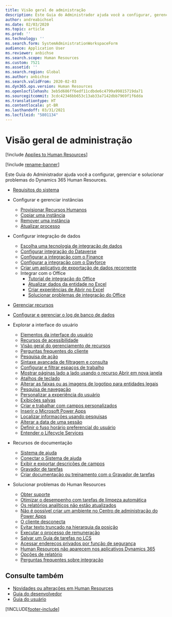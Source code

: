 ```yaml
---
title: Visão geral de administração
description: Este Guia do Administrador ajuda você a configurar, gerenciar e solucionar problemas do Dynamics 365 Human Resources.
author: andreabichsel
ms.date: 02/03/2020
ms.topic: article
ms.prod: ''
ms.technology: ''
ms.search.form: SystemAdministrationWorkspaceForm
audience: Application User
ms.reviewer: anbichse
ms.search.scope: Human Resources
ms.custom: 7521
ms.assetid: ''
ms.search.region: Global
ms.author: anbichse
ms.search.validFrom: 2020-02-03
ms.dyn365.ops.version: Human Resources
ms.openlocfilehash: 3eb5d686ff6edf11cdbde6c4799a99815719da71
ms.sourcegitcommit: 3cdc42346bb653c13ab33a7142dbb7969f1f6dda
ms.translationtype: HT
ms.contentlocale: pt-BR
ms.lasthandoff: 03/31/2021
ms.locfileid: "5801134"
---
```

# <a name="administration-overview"></a>Visão geral de administração

[!include [Applies to Human Resources](../includes/applies-to-hr.md)]

[!include [rename-banner](~/includes/cc-data-platform-banner.md)]

Este Guia do Administrador ajuda você a configurar, gerenciar e solucionar problemas do Dynamics 365 Human Resources.

- [Requisitos do sistema](hr-admin-system-requirements.md)

- Configurar e gerenciar instâncias
  - [Provisionar Recursos Humanos](hr-admin-setup-provision.md)
  - [Copiar uma instância](hr-admin-setup-copy-instance.md)
  - [Remover uma instância](hr-admin-setup-remove-instance.md)
  - [Atualizar processo](hr-admin-setup-update-process.md)

- Configurar integração de dados
  - [Escolha uma tecnologia de integração de dados](hr-admin-integration-choose-technology.md)
  - [Configurar integração do Dataverse](hr-admin-integration-common-data-service.md)
  - [Configurar a integração com o Finance](hr-admin-integration-finance.md)
  - [Configurar a integração com o Dayforce](hr-admin-integration-dayforce.md)
  - [Criar um aplicativo de exportação de dados recorrente](hr-admin-integration-recurring-data-export.md)
  - Integrar com o Office
    - [Tutorial de integração do Office](../dev-itpro/office-integration/office-integration-tutorial.md?toc=/dynamics365/unified-operations/talent/toc.json)
    - [Atualizar dados da entidade no Excel](../dev-itpro/office-integration/use-excel-add-in.md?toc=/dynamics365/unified-operations/talent/toc.json)
    - [Criar experiências de Abrir no Excel](../dev-itpro/office-integration/office-integration-edit-excel.md?toc=/dynamics365/unified-operations/talent/toc.json)
    - [Solucionar problemas de integração do Office](../dev-itpro/office-integration/office-integration-troubleshooting.md?toc=/dynamics365/unified-operations/talent/toc.json)

- [Gerenciar recursos](hr-admin-manage-features.md)

- [Configurar e gerenciar o log de banco de dados](hr-admin-database-logging.md)

- Explorar a interface do usuário
  - [Elementos da interface do usuário](../fin-ops-core/fin-ops/get-started/user-interface-elements.md?toc=/dynamics365/human-resources/toc.json)
  - [Recursos de acessibilidade](../fin-ops-core/fin-ops/get-started/accessibility-features.md?toc=/dynamics365/human-resources/toc.json)
  - [Visão geral do gerenciamento de recursos](../fin-ops-core/fin-ops/get-started/feature-management/feature-management-overview.md?toc=/dynamics365/human-resources/toc.json)
  - [Perguntas frequentes do cliente](../fin-ops-core/fin-ops/get-started/client-faq.md?toc=/dynamics365/human-resources/toc.json)
  - [Pesquisa de ação](../fin-ops-core/fin-ops/get-started/action-search.md?toc=/dynamics365/human-resources/toc.json)
  - [Sintaxe avançada de filtragem e consulta](../fin-ops-core/fin-ops/get-started/advanced-filtering-query-options.md?toc=/dynamics365/human-resources/toc.json)
  - [Configurar e filtrar espaços de trabalho](../fin-ops-core/fin-ops/get-started/configure-filter-workspaces.md?toc=/dynamics365/financehuman-resources/toc.json)
  - [Mostrar páginas lado a lado usando o recurso Abrir em nova janela](../fin-ops-core/fin-ops/get-started/display-pages-side-by-side.md?toc=/dynamics365/human-resources/toc.json)
  - [Atalhos de teclado](../fin-ops-core/fin-ops/get-started/shortcut-keys.md?toc=/dynamics365/human-resources/toc.json)
  - [Alterar as faixas ou as imagens de logotipo para entidades legais](../fin-ops-core/fin-ops/get-started/tasks/change-banner-or-logo.md?toc=/dynamics365/human-resources/toc.json)
  - [Pesquisa de navegação](../fin-ops-core/fin-ops/get-started/navigation-search.md?toc=/dynamics365/human-resources/toc.json)
  - [Personalizar a experiência do usuário](../fin-ops-core/fin-ops/get-started/personalize-user-experience.md?toc=/dynamics365/human-resources/toc.json)
  - [Exibições salvas](../fin-ops-core/fin-ops/get-started/saved-views.md?toc=/dynamics365/human-resources/toc.json)
  - [Criar e trabalhar com campos personalizados](../fin-ops-core/fin-ops/get-started/user-defined-fields.md?toc=/dynamics365/human-resources/toc.json)
  - [Inserir o Microsoft Power Apps](../fin-ops-core/fin-ops/get-started/embed-power-apps.md?toc=/dynamics365/human-resources/toc.json)
  - [Localizar informações usando pesquisas](../fin-ops-core/fin-ops/get-started/use-lookups-to-find-information.md?toc=/dynamics365/human-resources/toc.json)
  - [Alterar a data de uma sessão](../fin-ops-core/fin-ops/organization-administration/tasks/change-date-session.md?toc=/dynamics365/human-resources/toc.json)
  - [Definir o fuso horário preferencial do usuário](../fin-ops-core/fin-ops/organization-administration/tasks/set-users-preferred-time-zone.md?toc=/dynamics365/human-resources/toc.json)
  - [Entender o Lifecycle Services](../fin-ops-core/dev-itpro/lifecycle-services/lcs-works-lcs.md?toc=/dynamics365/human-resources/toc.json)

- Recursos de documentação
  - [Sistema de ajuda](../fin-ops-core/fin-ops/get-started/help-overview.md?toc=/dynamics365/human-resources/toc.json)
  - [Conectar o Sistema de ajuda](../fin-ops-core/fin-ops/get-started/help-connect.md?toc=/dynamics365/human-resources/toc.json)
  - [Exibir e exportar descrições de campos](../fin-ops-core/fin-ops/get-started/view-export-field-descriptions.md?toc=/dynamics365/human-resources/toc.json)
  - [Gravador de tarefas](../fin-ops-core/dev-itpro/user-interface/task-recorder.md?toc=/dynamics365/human-resources/toc.json)
  - [Criar documentação ou treinamento com o Gravador de tarefas](../fin-ops-core/dev-itpro/user-interface/task-recorder-training-docs.md?toc=/dynamics365/human-resources/toc.json)

- Solucionar problemas do Human Resources
  - [Obter suporte](hr-admin-troubleshooting-support.md)
  - [Otimizar o desempenho com tarefas de limpeza automática](hr-admin-troubleshooting-batch-history.md)
  - [Os relatórios analíticos não estão atualizados](hr-admin-troubleshooting-analytic-reports.md)
  - [Não é possível criar um ambiente no Centro de administração do Power Apps](hr-admin-troubleshooting-power-apps.md)
  - [O cliente desconecta](hr-admin-troubleshooting-disconnect.md)
  - [Evitar texto truncado na hierarquia da posição](hr-admin-troubleshooting-truncate.md)
  - [Executar o processo de remuneração](hr-admin-troubleshooting-compensation.md)
  - [Salvar um Guia de tarefas no LCS](hr-admin-troubleshooting-task-guide.md)
  - [Acessar endereços privados por função de segurança](hr-admin-troubleshooting-private-addresses.md)
  - [Human Resources não aparecem nos aplicativos Dynamics 365](hr-admin-troubleshooting-not-in-apps.md)
  - [Opções de relatório](hr-admin-troubleshooting-reporting.md)
  - [Perguntas frequentes sobre integração](hr-admin-troubleshooting-integration.md)

## <a name="see-also"></a>Consulte também

- [Novidades ou alterações em Human Resources](hr-admin-whats-new.md)
- [Guia do desenvolvedor](hr-developer-overview.md)
- [Guia do usuário](hr-hrpro-overview.md)

[!INCLUDE[footer-include](../includes/footer-banner.md)]